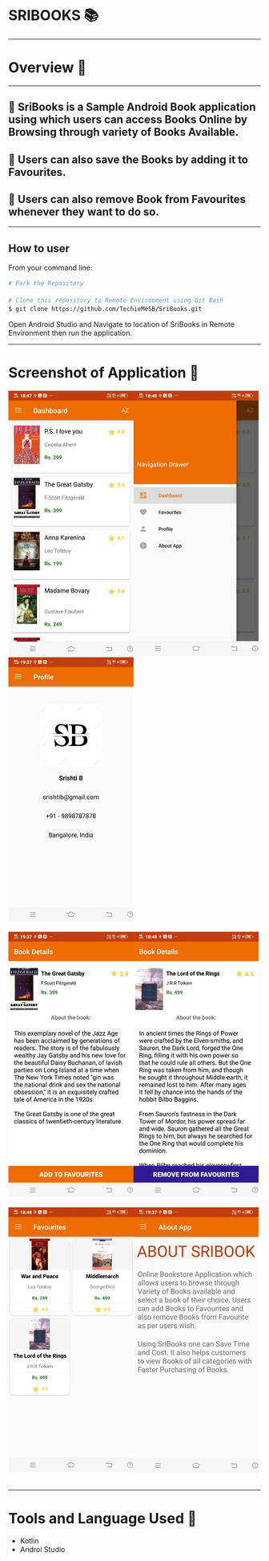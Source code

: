 # SRIBOOKS :books:
---
# Overview :scroll:
---
## :thought_balloon: SriBooks is a Sample Android Book application using which users can access Books Online by Browsing through variety of Books Available.
## :thought_balloon: Users can also save the Books by adding it to Favourites.
## :thought_balloon: Users can also remove Book from Favourites whenever they want to do so.
---
## How to user
From your command line:

```bash
# Fork the Repository

# Clone this repository to Remote Environment using Git Bash
$ git clone https://github.com/TechieMeSB/SriBooks.git

```
Open Android Studio and Navigate to location of SriBooks in Remote Environment then run the application.

---
# Screenshot of Application :iphone:
<div >
  <img src="ScreenShots/op1.jpg" width="250" align="left">
  <img src="ScreenShots/op2.jpg" width="250" >
  <img src="ScreenShots/op3.jpg" width="250">
</div>
<br>
<div >
  <img src="ScreenShots/op4.jpg" width="250" align="left">
  <img src="ScreenShots/op5.jpg" width="250" >
</div>
<br>
<div >
  <img src="ScreenShots/op6.jpg" width="250" align="left">
  <img src="ScreenShots/op7.jpg" width="250">
</div>
<br>

---
# Tools and Language Used :wrench:
* Kotlin 
* Androi Studio

